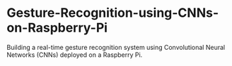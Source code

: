 # Gesture-Recognition-using-CNNs-on-Raspberry-Pi
Building a real-time gesture recognition system using Convolutional Neural Networks (CNNs) deployed on a Raspberry Pi. 
